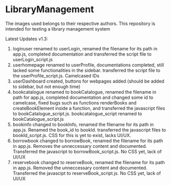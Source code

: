 # LibraryManagement

The images used belongs to their respective authors. This repository is intended for testing a library management system 


Latest Updates v1.3:
1. loginuser renamed to userLogin, renamed the filename for its path in app.js, completed documentation and transferred the script file to userLogin_script.js
2. userhomepage renamed to userProfile, documentations completed, still lacked some functionalities in the sidebar. transferred the script file to the userProfile_script.js. Camelcased IDs
3. userDashboard created, buttons for webpages added (should be added to sidebar, but not enough time)
4. bookcatalogue renamed to bookCatalogue, renamed the filename in path for app.js, completed documentation and changed some id to camelcase, fixed bugs such as functions renderBooks and createBookElement inside a function, and transferred the javascript files to bookCatalogue_script.js. bookcatalogue_script renamed to bookCatalogue_script.js
5. bookinfo changed to bookInfo, renamed the filename for its path in app.js. Renamed the book_id to bookId. transferred the javascript files to bookId_script.js. CSS for this is yet to exist, lacks UI/UX.
6. borrowbook changed to borrowBook, renamed the filename for its path in app.js. Removes the unneccessary content and documented. Transferred the javascript to borrowBook_script.js. No CSS yet, lack of UI/UX
7. reservebook changed to reserveBook, renamed the filename for its path in app.js. Removed the unneccessary content and documented. Transferred the javascipt to reserveBook_script.js. No CSS yet, lack of UI/UX